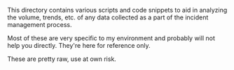 This directory contains various scripts and code snippets to aid in analyzing the volume, trends, etc. of any data collected as a part of the incident management process.

Most of these are very specific to my environment and probably will not help you directly.  They're here for reference only.


These are pretty raw, use at own risk.
